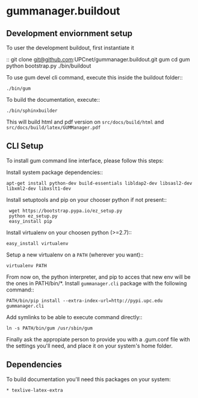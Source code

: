 gummanager.buildout
===================

Development enviornment setup
-----------------------------

To user the development buildout, first instantiate it

::
    git clone git@github.com:UPCnet/gummanager.buildout.git gum
    cd gum
    python bootstrap.py
    ./bin/buildout

To use gum devel cli command, execute this inside the buildout folder::

    ./bin/gum

To build the documentation, execute::

    ./bin/sphinxbuilder

This will build html and pdf version on ``src/docs/build/html`` and ``src/docs/build/latex/GUMManager.pdf``


CLI Setup
---------

To install gum command line interface, please follow this steps:

Install system package dependencies::

    apt-get install python-dev build-essentials libldap2-dev libsasl2-dev libxml2-dev libxslt1-dev

Install setuptools and pip on your chooser python if not present::

     wget https://bootstrap.pypa.io/ez_setup.py
     python ez_setup.py
     easy_install pip

Install virtualenv on your choosen python (>=2.7)::

    easy_install virtualenv

Setup a new virtualenv on a ``PATH`` (wherever you want)::

    virtualenv PATH

From now on, the python interpreter, and pip to acces that new env
will be the ones in PATH/bin/*.
Install ``gummanager.cli`` package with the following command::

    PATH/bin/pip install --extra-index-url=http://pypi.upc.edu gummanager.cli

Add symlinks to be able to execute command directly::

    ln -s PATH/bin/gum /usr/sbin/gum

Finally ask the appropiate person to provide you with a .gum.conf file with
the settings you'll need, and place it on your system's home folder.


Dependencies
------------

To build documentation you'll need this packages on your system:

    * texlive-latex-extra

